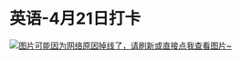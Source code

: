 # 英语-4月21日打卡

[![图片可能因为网络原因掉线了，请刷新或直接点我查看图片~](https://cdn.jsdelivr.net/gh/ylsislove/image-home/test/20210422230917.jpg)](https://cdn.jsdelivr.net/gh/ylsislove/image-home/test/20210422230917.jpg)
